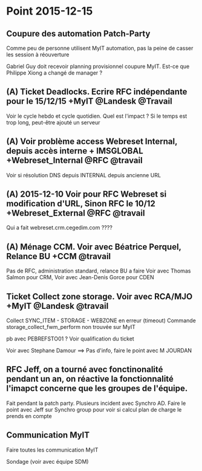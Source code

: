 # Point 2015-12-15

## Coupure des automation Patch-Party

Comme peu de personne utilisent MyIT automation, pas la peine de casser les session à réouverture

Gabriel Guy doit recevoir planning provisionnel coupure MyIT. Est-ce que Philippe Xiong a changé de manager ?

## (A) Ticket Deadlocks. Ecrire RFC indépendante pour le 15/12/15 +MyIT @Landesk @Travail

Voir le cycle hebdo et cycle quotidien. Quel est l'impact ? Si le temps est trop long, peut-être ajouté un serveur

## (A) Voir problème access Webreset Internal, depuis accès interne + IMSGLOBAL +Webreset_Internal @RFC @travail

Voir si résolution DNS depuis INTERNAL depuis ancienne URL

## (A) 2015-12-10 Voir pour RFC Webreset si modification d'URL, Sinon RFC le 10/12 +Webreset_External @RFC @travail

Qui a fait webreset.crm.cegedim.com ????

## (A) Ménage CCM. Voir avec Béatrice Perquel, Relance BU +CCM @travail

Pas de RFC, administration standard, relance BU a faire
Voir avec Thomas Salmon pour CRM, Voir avec Jean-Denis Gorce pour CDEN

## Ticket Collect zone storage. Voir avec RCA/MJO +MyIT @Landesk @travail

Collect SYNC_ITEM - STORAGE - WEBZONE en erreur (timeout)
Commande storage_collect_fwm_perform non trouvée sur MyIT

pb avec PEBREFSTO01 ? Voir qualification du ticket

Voir avec Stephane Damour ==> Pas d'info, faire le point avec M JOURDAN

## RFC Jeff, on a tourné avec fonctinonalité pendant un an, on réactive la fonctionnalité l'imapct concerne que les groupes de l'équipe.

Fait pendant la patch party. Plusieurs incident avec Synchro AD. Faire le point avec Jeff sur Synchro group pour voir si calcul plan de charge le prends en compte

## Communication MyIT

Faire toutes les communication MyIT 

Sondage (voir avec équipe SDM)
